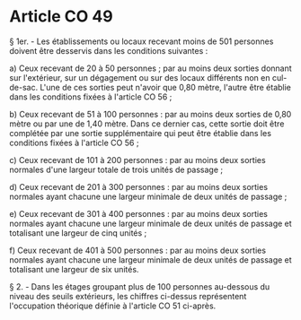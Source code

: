 # Article CO 49

§ 1er. - Les établissements ou locaux recevant moins de 501 personnes doivent être desservis dans les conditions suivantes :

a) Ceux recevant de 20 à 50 personnes ; par au moins deux sorties donnant sur l'extérieur, sur un dégagement ou sur des locaux différents non en cul-de-sac. L'une de ces sorties peut n'avoir que 0,80 mètre, l'autre être établie dans les conditions fixées à l'article CO 56 ;

b) Ceux recevant de 51 à 100 personnes : par au moins deux sorties de 0,80 mètre ou par une de 1,40 mètre. Dans ce dernier cas, cette sortie doit être complétée par une sortie supplémentaire qui peut être établie dans les conditions fixées à l'article CO 56 ;

c) Ceux recevant de 101 à 200 personnes : par au moins deux sorties normales d'une largeur totale de trois unités de passage ;

d) Ceux recevant de 201 à 300 personnes : par au moins deux sorties normales ayant chacune une largeur minimale de deux unités de passage ;

e) Ceux recevant de 301 à 400 personnes : par au moins deux sorties normales ayant chacune une largeur minimale de deux unités de passage et totalisant une largeur de cinq unités ;

f) Ceux recevant de 401 à 500 personnes : par au moins deux sorties normales ayant chacune une largeur minimale de deux unités de passage et totalisant une largeur de six unités.

§ 2. - Dans les étages groupant plus de 100 personnes au-dessous du niveau des seuils extérieurs, les chiffres ci-dessus représentent l'occupation théorique définie à l'article CO 51 ci-après.
